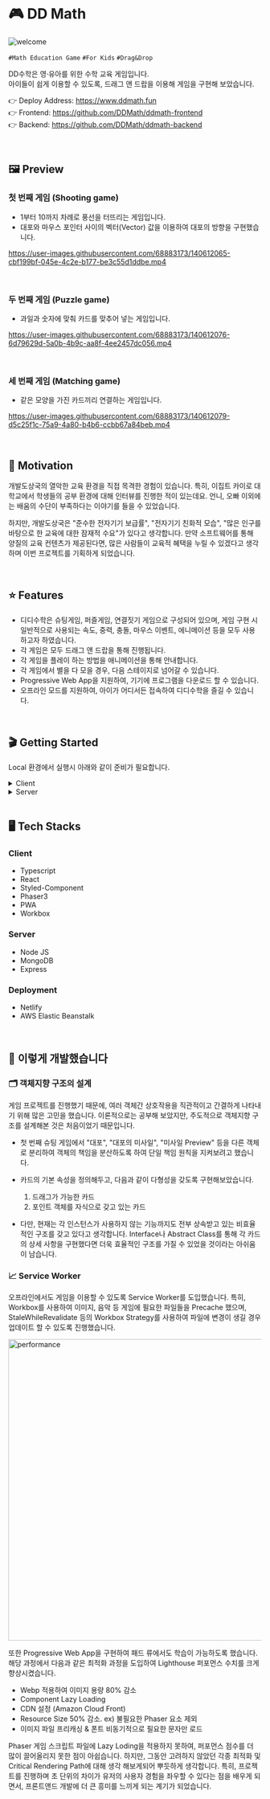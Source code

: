 # 🎮 DD Math

![welcome](https://user-images.githubusercontent.com/68883173/140612050-178ce2de-c4d1-43ec-b549-db94e40569dd.png)

<code>#Math Education Game</code>
<code>#For Kids</code>
<code>#Drag&Drop</code>

DD수학은 영&#183;유아를 위한 수학 교육 게임입니다.  
아이들이 쉽게 이용할 수 있도록, 드래그 앤 드랍을 이용해 게임을 구현해 보았습니다.

👉 Deploy Address: https://www.ddmath.fun  
👉 Frontend: https://github.com/DDMath/ddmath-frontend  
👉 Backend: https://github.com/DDMath/ddmath-backend

<br>

## 🖼 Preview
### 첫 번째 게임 (Shooting game)
  - 1부터 10까지 차례로 풍선을 터뜨리는 게임입니다.
  - 대포와 마우스 포인터 사이의 벡터(Vector) 값을 이용하여 대포의 방향을 구현했습니다.

https://user-images.githubusercontent.com/68883173/140612065-cbf199bf-045e-4c2e-b177-be3c55d1ddbe.mp4

<br>

### 두 번째 게임 (Puzzle game)
  - 과일과 숫자에 맞춰 카드를 맞추어 넣는 게임입니다.

https://user-images.githubusercontent.com/68883173/140612076-6d79629d-5a0b-4b9c-aa8f-4ee2457dc056.mp4

<br>

### 세 번째 게임 (Matching game)
  - 같은 모양을 가진 카드끼리 연결하는 게임입니다.

https://user-images.githubusercontent.com/68883173/140612079-d5c25f1c-75a9-4a80-b4b6-ccbb67a84beb.mp4

<br>

## 🌈 Motivation

개발도상국의 열악한 교육 환경을 직접 목격한 경험이 있습니다. 특히, 이집트 카이로 대학교에서 학생들의 공부 환경에 대해 인터뷰를 진행한 적이 있는데요. 언니, 오빠 이외에는 배움의 수단이 부족하다는 이야기를 들을 수 있었습니다.

하지만, 개발도상국은 "준수한 전자기기 보급률", "전자기기 친화적 모습", "많은 인구를 바탕으로 한 교육에 대한 잠재적 수요"가 있다고 생각합니다. 만약 소프트웨어를 통해 양질의 교육 컨텐츠가 제공된다면, 많은 사람들이 교육적 혜택을 누릴 수 있겠다고 생각하며 이번 프로젝트를 기획하게 되었습니다.

<br>

## ⭐️ Features

- 디디수학은 슈팅게임, 퍼즐게임, 연결짓기 게임으로 구성되어 있으며, 게임 구현 시 일반적으로 사용되는 속도, 중력, 충돌, 마우스 이벤트, 에니메이션 등을 모두 사용하고자 하였습니다.
- 각 게임은 모두 드래그 앤 드랍을 통해 진행됩니다.
- 각 게임을 플레이 하는 방법을 애니메이션을 통해 안내합니다.
- 각 게임에서 별을 다 모을 경우, 다음 스테이지로 넘어갈 수 있습니다.
- Progressive Web App을 지원하여, 기기에 프로그램을 다운로드 할 수 있습니다.
- 오프라인 모드를 지원하여, 아이가 어디서든 접속하여 디디수학을 즐길 수 있습니다.

<br>

## 🎬 Getting Started

Local 환경에서 실행시 아래와 같이 준비가 필요합니다.

<details>
  <summary>Client</summary>

```
REACT_APP_SERVER_URL=<default: http://localhost:8080>

REACT_APP_API_KEY=<Firebase API Key>
REACT_APP_AUTH_DOMAIN=<Firebase Auth Domain>
REACT_APP_PROJECT_ID=<Firebase Project ID>
REACT_APP_APP_ID=<Firebase App ID>
```

</details>

<details>
  <summary>Server</summary>

```
ORIGIN_URI_PROD=<default: http://localhost:3000>

JWT_SECRET=<jwt secret key>
MONGODB_URL=<mongodb url>
MONGODB_NAME=<db name>
```

</details>

<br>

## 🖥 Tech Stacks

### Client

- Typescript
- React
- Styled-Component
- Phaser3
- PWA
- Workbox

### Server

- Node JS
- MongoDB
- Express

### Deployment

- Netlify
- AWS Elastic Beanstalk

<br>

## 🤝 이렇게 개발했습니다

### 🗂 객체지향 구조의 설계

게임 프로젝트를 진행했기 때문에, 여러 객체간 상호작용을 직관적이고 간결하게 나타내기 위해 많은 고민을 했습니다. 이론적으로는 공부해 보았지만, 주도적으로 객체지향 구조를 설계해본 것은 처음이었기 때문입니다.

- 첫 번째 슈팅 게임에서 "대포", "대포의 미사일", "미사일 Preview" 등을 다른 객체로 분리하여 객체의 책임을 분산하도록 하여 단일 책임 원칙을 지켜보려고 했습니다.

- 카드의 기본 속성을 정의해두고, 다음과 같이 다형성을 갖도록 구현해보았습니다.
  1. 드래그가 가능한 카드
  2. 포인트 객체를 자식으로 갖고 있는 카드

- 다만, 현재는 각 인스턴스가 사용하지 않는 기능까지도 전부 상속받고 있는 비효율적인 구조를 갖고 있다고 생각합니다. Interface나 Abstract Class를 통해 각 카드의 상세 사항을 구현했다면 더욱 효율적인 구조를 가질 수 있었을 것이라는 아쉬움이 남습니다.

### 📈 Service Worker

오프라인에서도 게임을 이용할 수 있도록 Service Worker를 도입했습니다. 특히, Workbox를 사용하여 이미지, 음악 등 게임에 필요한 파일들을 Precache 했으며, StaleWhileRevalidate 등의 Workbox Strategy를 사용하여 파일에 변경이 생길 경우 업데이트 할 수 있도록 진행했습니다.

<img width="600" alt="performance" src="https://user-images.githubusercontent.com/68883173/140653120-06c621d2-746a-4d5a-af54-05ca224fbbc2.png">
  
또한 Progressive Web App을 구현하여 패드 류에서도 학습이 가능하도록 했습니다. 해당 과정에서 다음과 같은 최적화 과정을 도입하여 Lighthouse 퍼포먼스 수치를 크게 향상시켰습니다. 

  - Webp 적용하여 이미지 용량 80% 감소
  - Component Lazy Loading
  - CDN 설정 (Amazon Cloud Front)
  - Resource Size 50% 감소. ex) 불필요한 Phaser 요소 제외
  - 이미지 파일 프리캐싱 & 폰트 비동기적으로 필요한 문자만 로드
  
Phaser 게임 스크립트 파일에 Lazy Loding을 적용하지 못하여, 퍼포먼스 점수를 더 많이 끌어올리지 못한 점이 아쉽습니다. 하지만, 그동안 고려하지 않았던 각종 최적화 및 Critical Rendering Path에 대해 생각 해보게되어 뿌듯하게 생각합니다. 특히, 프로젝트를 진행하며 초 단위의 차이가 유저의 사용자 경험을 좌우할 수 있다는 점을 배우게 되면서, 프론트앤드 개발에 더 큰 흥미를 느끼게 되는 계기가 되었습니다.

